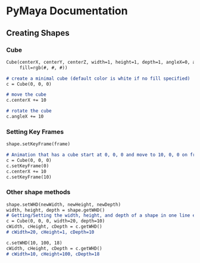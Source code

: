 # PyMaya Documentation

## Creating Shapes

### Cube

```markdown
Cube(centerX, centerY, centerZ, width=1, height=1, depth=1, angleX=0, angleY=0, angleZ=0, 
     fill=rgb(#, #, #))

# create a minimal cube (default color is white if no fill specified)
c = Cube(0, 0, 0)

# move the cube
c.centerX += 10

# rotate the cube
c.angleX += 10
```

### Setting Key Frames
```markdown
shape.setKeyFrame(frame)

# Animation that has a cube start at 0, 0, 0 and move to 10, 0, 0 on frame 10
c = Cube(0, 0, 0)
c.setKeyFrame(0)
c.centerX += 10
c.setKeyFrame(10)
```

### Other shape methods
```markdown
shape.setWHD(newWidth, newHeight, newDepth)
width, height, depth = shape.getWHD()
# Getting/Setting the width, height, and depth of a shape in one line each
c = Cube(0, 0, 0, width=20, depth=10)
cWidth, cHeight, cDepth = c.getWHD()
# cWidth=20, cHeight=1, cDepth=10

c.setWHD(10, 100, 18)
cWidth, cHeight, cDepth = c.getWHD()
# cWidth=10, cHeight=100, cDepth=18
```
